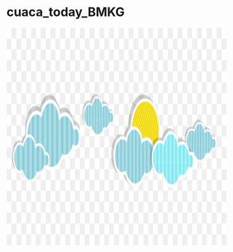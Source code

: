 # cuaca_today_BMKG

<p align="center">
  <img width="900" height="500" src="https://github.com/Megawati07/cuaca_today_BMKG/blob/main/kartun-awan-png-48.jpg">
</p>

<div align="center">

